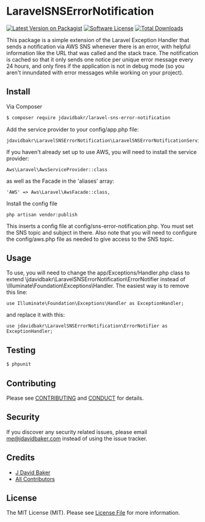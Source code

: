 # LaravelSNSErrorNotification

[![Latest Version on Packagist][ico-version]][link-packagist]
[![Software License][ico-license]](LICENSE.md)
[![Total Downloads][ico-downloads]][link-downloads]

This package is a simple extension of the Laravel Exception Handler that sends a notification via AWS SNS whenever there is an error, with helpful information like the URL that was called and the stack trace.  The notification is cached so that it only sends one notice per unique error message every 24 hours, and only fires if the application is not in debug mode (so you aren't innundated with error messages while working on your project).

## Install

Via Composer

``` bash
$ composer require jdavidbakr/laravel-sns-error-notification
```

Add the service provider to your config/app.php file:

```
jdavidbakr\LaravelSNSErrorNotification\LaravelSNSErrorNotificationServiceProvider::class,
```

If you haven't already set up to use AWS, you will need to install the service provider:

```
Aws\Laravel\AwsServiceProvider::class
```

as well as the Facade in the 'aliases' array:

```
'AWS' => Aws\Laravel\AwsFacade::class,
```

Install the config file

```
php artisan vendor:publish 
```

This inserts a config file at config/sns-error-notification.php.  You must set the SNS topic and subject in there.  Also note that you will need to configure the config/aws.php file as needed to give access to the SNS topic.

## Usage

To use, you will need to change the app/Exceptions/Handler.php class to extend \jdavidbakr\LaravelSNSErrorNotification\ErrorNotifier instead of \Illuminate\Foundation\Exceptions\Handler.  The easiest way is to remove this line:

```
use Illuminate\Foundation\Exceptions\Handler as ExceptionHandler;
```

and replace it with this:

```
use jdavidbakr\LaravelSNSErrorNotification\ErrorNotifier as ExceptionHandler;
```

## Testing

``` bash
$ phpunit
```

## Contributing

Please see [CONTRIBUTING](CONTRIBUTING.md) and [CONDUCT](CONDUCT.md) for details.

## Security

If you discover any security related issues, please email me@jdavidbaker.com instead of using the issue tracker.

## Credits

- [J David Baker][link-author]
- [All Contributors][link-contributors]

## License

The MIT License (MIT). Please see [License File](LICENSE.md) for more information.

[ico-version]: https://img.shields.io/packagist/v/jdavidbakr/laravel-sns-error-notification.svg?style=flat-square
[ico-license]: https://img.shields.io/badge/license-MIT-brightgreen.svg?style=flat-square
[ico-travis]: https://img.shields.io/travis/jdavidbakr/laravel-sns-error-notification/master.svg?style=flat-square
[ico-scrutinizer]: https://img.shields.io/scrutinizer/coverage/g/jdavidbakr/laravel-sns-error-notification.svg?style=flat-square
[ico-code-quality]: https://img.shields.io/scrutinizer/g/jdavidbakr/laravel-sns-error-notification.svg?style=flat-square
[ico-downloads]: https://img.shields.io/packagist/dt/jdavidbakr/laravel-sns-error-notification.svg?style=flat-square

[link-packagist]: https://packagist.org/packages/jdavidbakr/laravel-sns-error-notification
[link-travis]: https://travis-ci.org/jdavidbakr/laravel-sns-error-notification
[link-scrutinizer]: https://scrutinizer-ci.com/g/jdavidbakr/laravel-sns-error-notification/code-structure
[link-code-quality]: https://scrutinizer-ci.com/g/jdavidbakr/laravel-sns-error-notification
[link-downloads]: https://packagist.org/packages/jdavidbakr/laravel-sns-error-notification
[link-author]: https://github.com/jdavidbakr
[link-contributors]: ../../contributors
